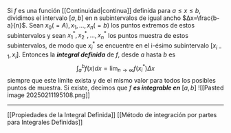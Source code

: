 Si $f$ es una función [[Continuidad|continua]] definida para $a≤x≤b$, dividimos el intervalo $[a,b]$ en n subintervalos de igual ancho $Δx=\frac{b-a}{n}$.
Sean $x_0(=A), x_1,...,x_n(=b)$ los puntos extremos de estos subintervalos y sean $x_1^*,x_2^*,...,x_n^*$ los puntos muestra de estos subintervalos, de modo que $x_i^*$ se encuentre en el i-ésimo subintervalo $[x_{i-1},x_i]$.
Entonces la ***integral definida*** de $f$, desde $a$ hasta $b$ es$$\int_a^bf(x)dx=\lim_{n→∞}f(x_i^*)Δx$$siempre que este límite exista y de el mismo valor para todos los posibles puntos de muestra. Si existe, decimos que $f$ ***es integrable en*** $[a,b]$
![[Pasted image 20250211195108.png]]
***
[[Propiedades de la Integral Definida]]
[[Método de integración por partes para Integrales Definidas]]